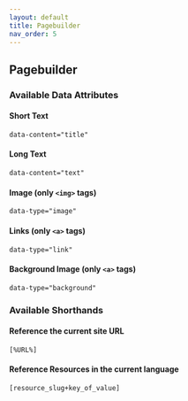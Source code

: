 ```yaml
---
layout: default
title: Pagebuilder
nav_order: 5
---
```

## Pagebuilder

### Available Data Attributes
#### Short Text
```
data-content="title"
```

#### Long Text
```
data-content="text"
```

#### Image (only ```<img>``` tags)
```
data-type="image"
```

#### Links (only ```<a>``` tags)
```
data-type="link"
```

#### Background Image (only ```<a>``` tags)
```
data-type="background"
```

### Available Shorthands
#### Reference the current site URL
```
[%URL%]
```

#### Reference Resources in the current language
```
[resource_slug+key_of_value]
```